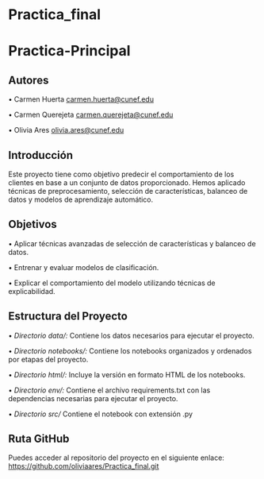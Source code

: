 # Practica_final
# Practica-Principal

## Autores
•⁠  ⁠Carmen Huerta carmen.huerta@cunef.edu

•⁠  ⁠Carmen Querejeta carmen.querejeta@cunef.edu

•⁠  ⁠Olivia Ares olivia.ares@cunef.edu
  
## Introducción
Este proyecto tiene como objetivo predecir el comportamiento de los clientes en base a un conjunto de datos proporcionado. Hemos aplicado técnicas de preprocesamiento, selección de características, balanceo de datos y modelos de aprendizaje automático.

## Objetivos
•⁠  ⁠Aplicar técnicas avanzadas de selección de características y balanceo de datos.

•⁠  ⁠Entrenar y evaluar modelos de clasificación.

•⁠  ⁠Explicar el comportamiento del modelo utilizando técnicas de explicabilidad.


## Estructura del Proyecto
•⁠  ⁠*Directorio data/:* Contiene los datos necesarios para ejecutar el proyecto. 

•⁠  ⁠*Directorio notebooks/:* Contiene los notebooks organizados y ordenados por etapas del proyecto.

•⁠  ⁠*Directorio html/:* Incluye la versión en formato HTML de los notebooks.

•⁠  ⁠*Directorio env/:* Contiene el archivo requirements.txt con las dependencias necesarias para ejecutar el proyecto.

•⁠  ⁠*Directorio src/* Contiene el notebook con extensión .py

## Ruta GitHub
Puedes acceder al repositorio del proyecto en el siguiente enlace: https://github.com/oliviaares/Practica_final.git
